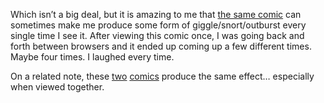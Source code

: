 Which isn&#8217;t a big deal, but it is amazing to me that <a href="http://www.penny-arcade.com/comic/2006/09/18" target="_blank">the same comic</a> can sometimes make me produce&nbsp;some form of giggle/snort/outburst&nbsp;every single time I see it. After viewing this comic once, I was going back and forth between browsers and it ended up coming up a few different times. Maybe four times. I laughed every time.

On a related note, these <a href="http://xkcd.com/c155.html" target="_blank">two</a> <a href="http://xkcd.com/c135.html" target="_blank">comics</a> produce the same effect&#8230; especially when viewed together.